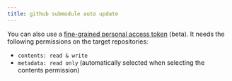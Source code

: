 ```yaml
---
title: github submodule auto update
---
```

You can also use a [fine-grained personal access token](https://docs.github.com/en/authentication/keeping-your-account-and-data-secure/managing-your-personal-access-tokens#creating-a-fine-grained-personal-access-token) (beta). It needs the following permissions on the target repositories:

- `contents: read & write`
- `metadata: read only` (automatically selected when selecting the contents permission)